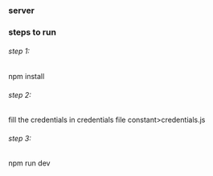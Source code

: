 ### server


### steps to run 
###### step 1:
npm install

###### step 2:
fill the credentials in credentials file 
constant>credentials.js

###### step 3:
npm run dev
